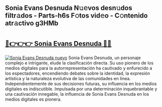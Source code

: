 ## Sonia Evans Desnuda N𝚞𝚎vos desn𝚞dos filtr𝚊dos - Parts-h6s F𝚘tos vid𝚎o - C𝚘ntenido atr𝚊ctivo g3HMb

# <h2><a href="http://mb7rwze.tromn.icu/?c=Sonia+Evans+Desnuda">🔗👉👉👉 Sonia Evans Desnuda 🔗🔗</a></h2>

[![Sonia Evans Desnuda nuevo](https://i.imgur.com/pEAQMta.gif)](http://mb7rwze.tromn.icu/?c=Sonia+Evans+Desnuda)
Sonia Evans Desnuda, un personaje complejo e intrigante, elude la clasificación directa. Su uso pionero de los medios digitales para la autorrepresentación ha cautivado y enfurecido a los espectadores, encendiendo debates sobre la identidad, la expresión artística y la naturaleza evolutiva de las comunidades en línea. Independientemente de sus decisiones futuras, su influencia en los medios digitales es indiscutible. Impulsada por una determinación inquebrantable y una cautivación innegable, la influencia de Sonia Evans Desnuda en los medios digitales es pionera.
